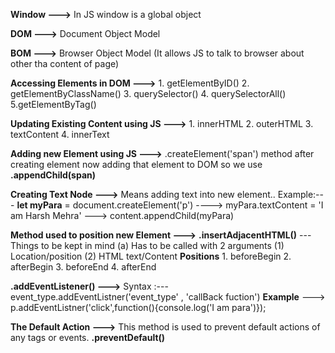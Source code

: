 **Window --->** In JS window is a global object

**DOM --->** Document Object Model

**BOM --->** Browser Object Model (It allows JS to talk to browser about other tha content of page)

**Accessing Elements in DOM --->** 1. getElementByID() 2. getElementByClassName() 3. querySelector() 4. querySelectorAll()
5.getElementByTag()

**Updating Existing Content using JS --->** 1. innerHTML 2. outerHTML 3. textContent 4. innerText

**Adding new Element using JS --->** .createElement('span') method after creating element now adding that element to DOM so we use **.appendChild(span)**

**Creating Text Node --->** Means adding text into new element.. Example:--- **let myPara** = document.createElement('p') ----> myPara.textContent = 'I am Harsh Mehra' --->
content.appendChild(myPara)

**Method used to position new Element --->** **.insertAdjacentHTML()** --- Things to be kept in mind (a) Has to be called with 2 arguments (1) Location/position (2) HTML text/Content
**Positions** 1. beforeBegin 2. afterBegin 3. beforeEnd 4. afterEnd

**.addEventListener() --->** Syntax :--- event_type.addEventListner('event_type' , 'callBack fuction')
**Example** ---> p.addEventListner('click',function(){console.log('I am para')});

**The Default Action --->** This method is used to prevent default actions of any tags or events. **.preventDefault()**
